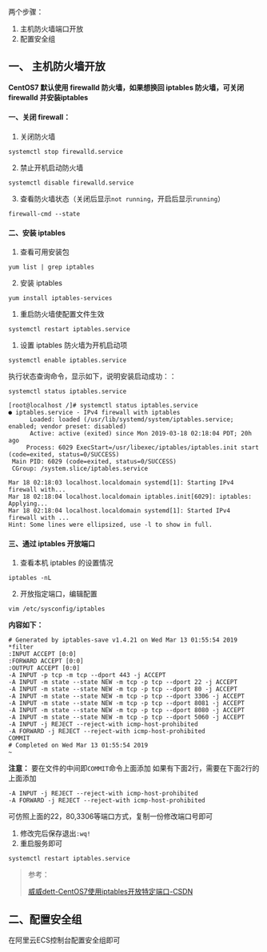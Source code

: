 两个步骤：

1. 主机防火墙端口开放
2. 配置安全组

## 一、 主机防火墙开放

**CentOS7 默认使用 firewalld 防火墙，如果想换回 iptables 防火墙，可关闭 firewalld 并安装iptables**

#### 一、关闭 firewall：

1. 关闭防火墙

```shell
systemctl stop firewalld.service
```

2. 禁止开机启动防火墙

```shell
systemctl disable firewalld.service
```

3. 查看防火墙状态（关闭后显示`not running`，开启后显示`running`）

```shell
firewall-cmd --state
```

#### 二、安装 iptables

1. 查看可用安装包

```
yum list | grep iptables
```

2. 安装 iptables

```shell
yum install iptables-services
```

1. 重启防火墙使配置文件生效

```shell
systemctl restart iptables.service
```

1. 设置 iptables 防火墙为开机启动项

```shell
systemctl enable iptables.service
```

执行状态查询命令，显示如下，说明安装启动成功：：

```shell
systemctl status iptables.service
```

```
[root@localhost /]# systemctl status iptables.service
● iptables.service - IPv4 firewall with iptables
	  Loaded: loaded (/usr/lib/systemd/system/iptables.service; enabled; vendor preset: disabled)
	  Active: active (exited) since Mon 2019-03-18 02:18:04 PDT; 20h ago
	 Process: 6029 ExecStart=/usr/libexec/iptables/iptables.init start (code=exited, status=0/SUCCESS)
 Main PID: 6029 (code=exited, status=0/SUCCESS)
 CGroup: /system.slice/iptables.service

Mar 18 02:18:03 localhost.localdomain systemd[1]: Starting IPv4 firewall with...
Mar 18 02:18:04 localhost.localdomain iptables.init[6029]: iptables: Applying...
Mar 18 02:18:04 localhost.localdomain systemd[1]: Started IPv4 firewall with ...
Hint: Some lines were ellipsized, use -l to show in full.
```

#### 三、通过 iptables 开放端口

1. 查看本机 iptables 的设置情况

```shell
iptables -nL
```

2. 开放指定端口，编辑配置

```shell
vim /etc/sysconfig/iptables
```

**内容如下：**

```shell
# Generated by iptables-save v1.4.21 on Wed Mar 13 01:55:54 2019
*filter
:INPUT ACCEPT [0:0]
:FORWARD ACCEPT [0:0]
:OUTPUT ACCEPT [0:0]
-A INPUT -p tcp -m tcp --dport 443 -j ACCEPT
-A INPUT -m state --state NEW -m tcp -p tcp --dport 22 -j ACCEPT
-A INPUT -m state --state NEW -m tcp -p tcp --dport 80 -j ACCEPT
-A INPUT -m state --state NEW -m tcp -p tcp --dport 3306 -j ACCEPT
-A INPUT -m state --state NEW -m tcp -p tcp --dport 8081 -j ACCEPT
-A INPUT -m state --state NEW -m tcp -p tcp --dport 8080 -j ACCEPT
-A INPUT -m state --state NEW -m tcp -p tcp --dport 5060 -j ACCEPT
-A INPUT -j REJECT --reject-with icmp-host-prohibited
-A FORWARD -j REJECT --reject-with icmp-host-prohibited
COMMIT
# Completed on Wed Mar 13 01:55:54 2019
~                                         
```

**注意：** 要在文件的中间即`COMMIT`命令上面添加
如果有下面2行，需要在下面2行的上面添加

```shell
-A INPUT -j REJECT --reject-with icmp-host-prohibited
-A FORWARD -j REJECT --reject-with icmp-host-prohibited
```

可仿照上面的22，80,3306等端口方式，复制一份修改端口号即可

1. 修改完后保存退出`:wq!`
2. 重启服务即可

```shell
systemctl restart iptables.service
```



> 参考：
>
> [威威dett-CentOS7使用iptables开放特定端口-CSDN](https://blog.csdn.net/u013626215/article/details/88661484)

## 二、配置安全组

在阿里云ECS控制台配置安全组即可